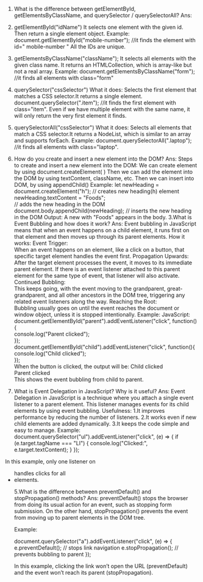 1.  What is the difference between getElementById, getElementsByClassName, and querySelector / querySelectorAll?
Ans:
1. getElementById("idName")
It selects one element with the given id. Then return a single element object.
Example:
document.getElementById("mobile-number");
//it finds the element with id=" mobile-number "
All the IDs are unique.
2. getElementsByClassName("className");
It selects all elements with the given class name. It returns an HTMLCollection, which is array-like but not a real array.
Example:
document.getElementsByClassName("form");
//it finds all elements with class="form"
3. querySelector("cssSelector")
What it does: Selects the first element that matches a CSS selector.It returns a single element.
document.querySelector(".item");
//it finds the first element with class="item".
Even if we have multiple element with the same name, it will only return the very first element it finds.
4. querySelectorAll("cssSelector")
What it does: Selects all elements that match a CSS selector.It returns a NodeList, which is similar to an array and supports forEach.
Example:
document.querySelectorAll(".laptop");
//it finds all elements with class="laptop".


2. How do you create and insert a new element into the DOM?
Ans:
Steps to create and insert a new element into the DOM:
We can create element by using  document.createElement( ) 
Then we can add the element into the DOM by using textContent, className, etc. 
Then we can insert into DOM, by using appendChild()
Example:
let newHeading = document.createElement("h");
// creates new heading(h) element  
newHeading.textContent = "Foods";  
// adds the new heading in the DOM
document.body.appendChild(newHeading);
// inserts the new heading in the DOM
Output: A new <h> with "Foods" appears in the body. 
3.What is Event Bubbling and how does it work?
Ans:
Event bubbling in JavaScript means that when an event happens on a child element, it runs first on that element and then moves up through its parent elements.
How it works:
Event Trigger:  
When an event happens on an element, like a click on a button, that specific target element handles the event first. 
Propagation Upwards:  
After the target element processes the event, it moves to its immediate parent element. If there is an event listener attached to this parent element for the same type of event, that listener will also activate.
Continued Bubbling:  
This keeps going, with the event moving to the grandparent, great-grandparent, and all other ancestors in the DOM tree, triggering any related event listeners along the way.
Reaching the Root:  
Bubbling usually goes on until the event reaches the document or window object, unless it is stopped intentionally.
Example:
JavaScript:  
document.getElementById("parent").addEventListener("click",  function(){  
  console.log("Parent clicked");  
});  
document.getElementById("child").addEventListener("click", function(){  
  console.log("Child clicked");  
});  
When the button is clicked, the output will be:
Child clicked  
Parent clicked  
This shows the event bubbling from child to parent.

4. What is Event Delegation in JavaScript? Why is it useful?
Ans:
Event Delegation in JavaScript is a technique where you attach a single event listener to a parent element. This listener manages events for its child elements by using event bubbling.
Usefulness:
1.It improves performance by reducing the number of listeners.
2.It works even if new child elements are added dynamically.
3.It keeps the code simple and easy to manage.
Example:
document.querySelector("ul").addEventListener("click", (e) => {
    if (e.target.tagName === "LI") {
        console.log("Clicked:", e.target.textContent);
    }
});

In this example, only one listener on <ul> handles clicks for all <li> elements.

5.What is the difference between preventDefault() and stopPropagation() methods?
Ans:
preventDefault() stops the browser from doing its usual action for an event, such as stopping form submission.
On the other hand,  stopPropagation() prevents the event from moving up to parent elements in the DOM tree.

Example:

document.querySelector("a").addEventListener("click", (e) => {
    e.preventDefault();   // stops link navigation
    e.stopPropagation();  // prevents bubbling to parent
});

In this example, clicking the link won’t open the URL (preventDefault) and the event won’t reach its parent (stopPropagation).





 
